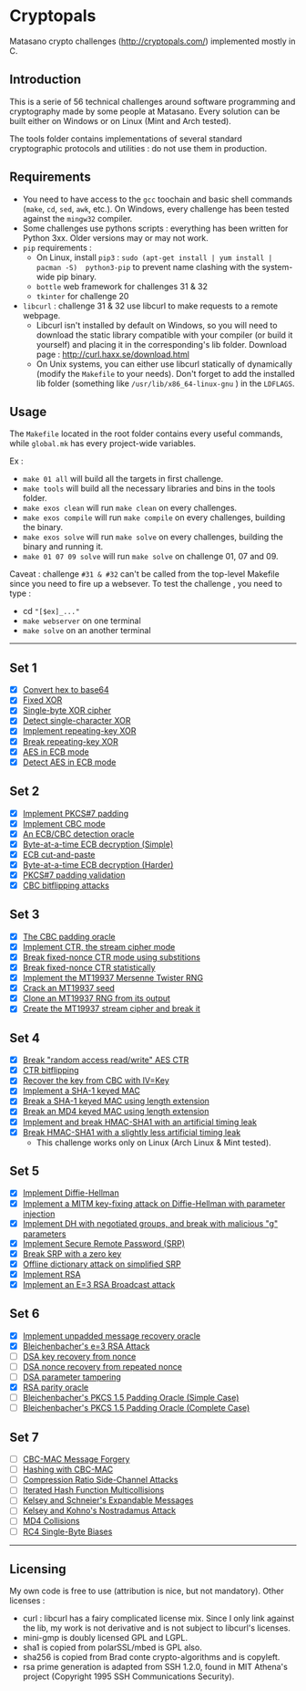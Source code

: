 # Cryptopals
Matasano crypto challenges (http://cryptopals.com/) implemented mostly in C.

## Introduction ##

This is a serie of 56 technical challenges around software programming and cryptography made by some people at Matasano. Every solution can be built either on Windows or on Linux (Mint and Arch tested). 

The tools folder contains implementations of several standard cryptographic protocols and utilities : do not use them in production.

## Requirements ##

* You need to have access to the `gcc` toochain and basic shell commands (`make`, `cd`, `sed`, `awk`, etc.). On Windows, every challenge has been tested against the `mingw32` compiler.
* Some challenges use pythons scripts : everything has been written for Python 3xx. Older versions may or may not work.
* `pip` requirements :
  * On Linux, install `pip3` : `sudo (apt-get install | yum install |  pacman -S)  python3-pip` to prevent name clashing with the system-wide pip binary.
  * `bottle` web framework  for challenges 31 & 32
  * `tkinter` for challenge 20
* `libcurl` : challenge 31 & 32 use libcurl to make requests to a remote webpage.
  * Libcurl isn't installed by default on Windows, so you will need to download the static library compatible with your compiler (or build it yourself) and placing it in the corresponding's lib folder. Download page : http://curl.haxx.se/download.html
  * On Unix systems, you can either use libcurl statically of dynamically (modify the `Makefile` to your needs). Don't forget to add the installed lib folder (something like `/usr/lib/x86_64-linux-gnu` ) in the `LDFLAGS`.
  

## Usage ##

The `Makefile` located in the root folder contains every useful commands, while `global.mk` has every project-wide variables.

Ex :

* `make 01 all`  will build all the targets in first challenge.
* `make tools`   will build all the necessary libraries and bins in the tools folder.
* `make exos clean`  will run `make clean` on every challenges.
* `make exos compile`  will run `make compile` on every challenges, building the binary.
* `make exos solve`  will run `make solve` on every challenges, building the binary and running it.
* `make 01 07 09 solve`  will run `make solve` on challenge 01, 07 and 09.


Caveat : challenge `#31 & #32` can't be called from the top-level Makefile since you need to fire up a websever. To test the challenge , you need to type :

  - cd `"[$ex]_..."`
  - `make webserver` on one terminal
  - `make solve` on an another terminal

---

## Set 1

  - [X] [Convert hex to base64](http://cryptopals.com/sets/1/challenges/1/)
  - [X] [Fixed XOR](http://cryptopals.com/sets/1/challenges/2/)
  - [X] [Single-byte XOR cipher](http://cryptopals.com/sets/1/challenges/3/)
  - [X] [Detect single-character XOR](http://cryptopals.com/sets/1/challenges/4/)
  - [X] [Implement repeating-key XOR](http://cryptopals.com/sets/1/challenges/5/)
  - [X] [Break repeating-key XOR](http://cryptopals.com/sets/1/challenges/6/)
  - [X] [AES in ECB mode](http://cryptopals.com/sets/1/challenges/7/)
  - [X] [Detect AES in ECB mode](http://cryptopals.com/sets/1/challenges/8/)

## Set 2

  - [X] [Implement PKCS#7 padding](http://cryptopals.com/sets/2/challenges/9/)
  - [X] [Implement CBC mode](http://cryptopals.com/sets/2/challenges/10/)
  - [X] [An ECB/CBC detection oracle](http://cryptopals.com/sets/2/challenges/11/)
  - [X] [Byte-at-a-time ECB decryption (Simple)](http://cryptopals.com/sets/2/challenges/12/)
  - [X] [ECB cut-and-paste](http://cryptopals.com/sets/2/challenges/13/)
  - [X] [Byte-at-a-time ECB decryption (Harder)](http://cryptopals.com/sets/2/challenges/14/)
  - [X] [PKCS#7 padding validation](http://cryptopals.com/sets/2/challenges/15/)
  - [X] [CBC bitflipping attacks](http://cryptopals.com/sets/2/challenges/16/)

## Set 3

  - [X] [The CBC padding oracle](http://cryptopals.com/sets/3/challenges/17/)
  - [X] [Implement CTR, the stream cipher mode](http://cryptopals.com/sets/3/challenges/18/)
  - [X] [Break fixed-nonce CTR mode using substitions](http://cryptopals.com/sets/3/challenges/19/)
  - [X] [Break fixed-nonce CTR statistically](http://cryptopals.com/sets/3/challenges/20/)
  - [X] [Implement the MT19937 Mersenne Twister RNG](http://cryptopals.com/sets/3/challenges/21/)
  - [X] [Crack an MT19937 seed](http://cryptopals.com/sets/3/challenges/22/)
  - [X] [Clone an MT19937 RNG from its output](http://cryptopals.com/sets/3/challenges/23/)
  - [X] [Create the MT19937 stream cipher and break it](http://cryptopals.com/sets/3/challenges/24/)

## Set 4

  - [X] [Break "random access read/write" AES CTR](http://cryptopals.com/sets/4/challenges/25/)
  - [X] [CTR bitflipping](http://cryptopals.com/sets/4/challenges/26/)
  - [X] [Recover the key from CBC with IV=Key](http://cryptopals.com/sets/4/challenges/27/)
  - [X] [Implement a SHA-1 keyed MAC](http://cryptopals.com/sets/4/challenges/28/)
  - [X] [Break a SHA-1 keyed MAC using length extension](http://cryptopals.com/sets/4/challenges/29/)
  - [X] [Break an MD4 keyed MAC using length extension](http://cryptopals.com/sets/4/challenges/30/)
  - [X] [Implement and break HMAC-SHA1 with an artificial timing leak](http://cryptopals.com/sets/4/challenges/31/)
  - [X] [Break HMAC-SHA1 with a slightly less artificial timing leak](http://cryptopals.com/sets/4/challenges/32/)  
    - This challenge works only on Linux (Arch Linux & Mint tested).

## Set 5

  - [X] [Implement Diffie-Hellman](http://cryptopals.com/sets/5/challenges/33)
  - [X] [Implement a MITM key-fixing attack on Diffie-Hellman with parameter injection](http://cryptopals.com/sets/5/challenges/34)
  - [X] [Implement DH with negotiated groups, and break with malicious "g" parameters](http://cryptopals.com/sets/5/challenges/35)
  - [X] [Implement Secure Remote Password (SRP)](http://cryptopals.com/sets/5/challenges/36)
  - [X] [Break SRP with a zero key](http://cryptopals.com/sets/5/challenges/37)
  - [X] [Offline dictionary attack on simplified SRP](http://cryptopals.com/sets/5/challenges/38)
  - [x] [Implement RSA](http://cryptopals.com/sets/5/challenges/39)
  - [X] [Implement an E=3 RSA Broadcast attack](http://cryptopals.com/sets/5/challenges/40)

## Set 6

  - [X] [Implement unpadded message recovery oracle](http://cryptopals.com/sets/6/challenges/41)
  - [x] [Bleichenbacher's e=3 RSA Attack](http://cryptopals.com/sets/6/challenges/42)
  - [ ] [DSA key recovery from nonce](http://cryptopals.com/sets/6/challenges/43)
  - [ ] [DSA nonce recovery from repeated nonce](http://cryptopals.com/sets/6/challenges/44)
  - [ ] [DSA parameter tampering](http://cryptopals.com/sets/6/challenges/45)
  - [x] [RSA parity oracle](http://cryptopals.com/sets/6/challenges/46)
  - [ ] [Bleichenbacher's PKCS 1.5 Padding Oracle (Simple Case)](http://cryptopals.com/sets/6/challenges/47)
  - [ ] [Bleichenbacher's PKCS 1.5 Padding Oracle (Complete Case)](http://cryptopals.com/sets/6/challenges/48)

## Set 7
  
  - [ ] [CBC-MAC Message Forgery](http://cryptopals.com/sets/7/challenges/49)
  - [ ] [Hashing with CBC-MAC](http://cryptopals.com/sets/7/challenges/50)
  - [ ] [Compression Ratio Side-Channel Attacks](http://cryptopals.com/sets/7/challenges/51)
  - [ ] [Iterated Hash Function Multicollisions](http://cryptopals.com/sets/7/challenges/52)
  - [ ] [Kelsey and Schneier's Expandable Messages](http://cryptopals.com/sets/7/challenges/53)
  - [ ] [Kelsey and Kohno's Nostradamus Attack](http://cryptopals.com/sets/7/challenges/54)
  - [ ] [MD4 Collisions](http://cryptopals.com/sets/7/challenges/55)
  - [ ] [RC4 Single-Byte Biases](http://cryptopals.com/sets/7/challenges/56)

---


## Licensing

My own code is free to use (attribution is nice, but not mandatory). Other licenses :

* curl : libcurl has a fairy complicated license mix. Since I only link against the lib, my work is not derivative and is not subject to libcurl's licenses.
* mini-gmp is doubly licensed GPL and LGPL. 
* sha1 is copied from polarSSL/mbed is GPL also.
* sha256 is copied from Brad conte crypto-algorithms and is copyleft.
* rsa prime generation is adapted from SSH 1.2.0, found in MIT Athena's project (Copyright 1995 SSH Communications Security).